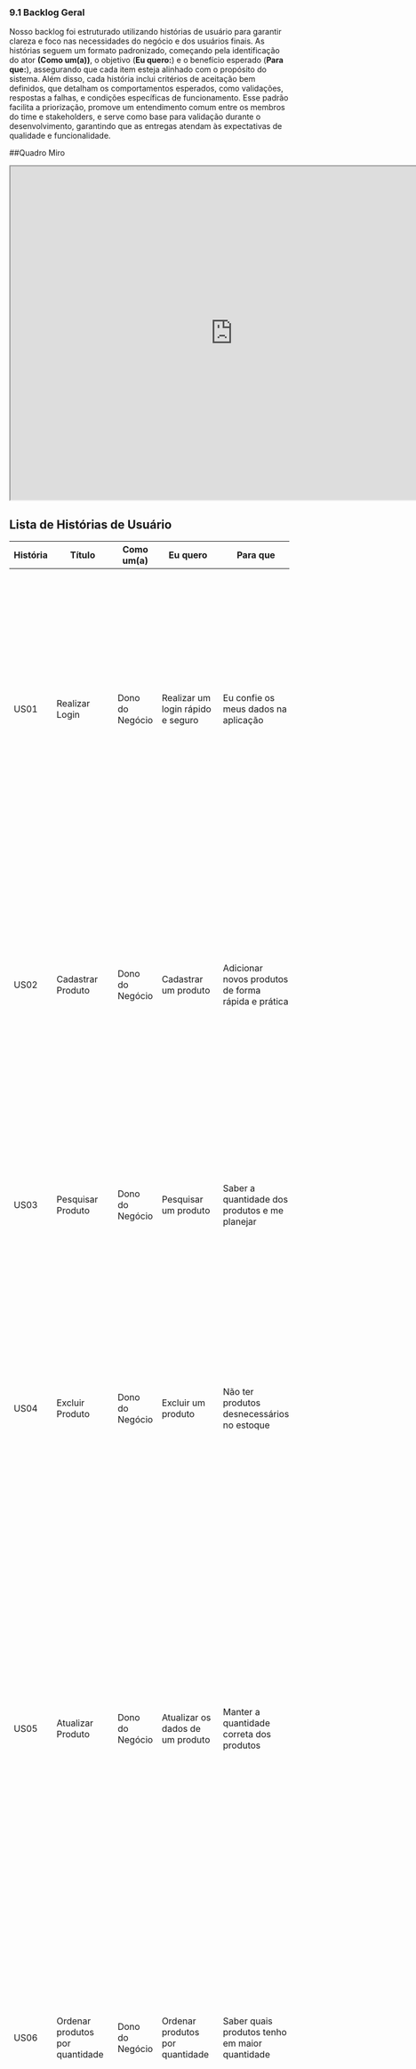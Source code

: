 ### 9.1 **Backlog Geral**
Nosso backlog foi estruturado utilizando histórias de usuário para garantir clareza e foco nas necessidades do negócio e dos usuários finais. As histórias seguem um formato padronizado, começando pela identificação do ator **(Como um(a))**, o objetivo (**Eu quero:**) e o benefício esperado (**Para que:**), assegurando que cada item esteja alinhado com o propósito do sistema. Além disso, cada história inclui critérios de aceitação bem definidos, que detalham os comportamentos esperados, como validações, respostas a falhas, e condições específicas de funcionamento. Esse padrão facilita a priorização, promove um entendimento comum entre os membros do time e stakeholders, e serve como base para validação durante o desenvolvimento, garantindo que as entregas atendam às expectativas de qualidade e funcionalidade.

##Quadro Miro

<iframe src="https://miro.com/app/board/uXjVL4APDBU=/?share_link_id=215557801634" width="800" height="600"></iframe>

## Lista de Histórias de Usuário

| História | Título                            | Como um(a)       | Eu quero                              | Para que                               | Critérios de Aceitação                                                                                                       |
|--------|-----------------------------------|------------------|---------------------------------------|----------------------------------------|-----------------------------------------------------------------------------------------------------------------------------|
| US01    | Realizar Login                    | Dono do Negócio  | Realizar um login rápido e seguro     | Eu confie os meus dados na aplicação  | 1. O sistema deve informar qual campo não foi preenchido corretamente em caso de falha. <br> 2. CPF e senha devem ser únicos por usuário. <br> 3. Manter o usuário logado por 24 horas, a menos que ele faça logout. <br> 4. Redirecionar o usuário para a página inicial com uma mensagem de boas-vindas após o login bem-sucedido. |
| US02   | Cadastrar Produto               | Dono do Negócio  | Cadastrar um produto                  | Adicionar novos produtos de forma rápida e prática | 1. Concluir o cadastro em até 3 etapas. <br> 2. Informar nome, quantidade e descrição. <br> 3. Preço deve aceitar valores numéricos positivos. <br> 4. Permitir quantidades fracionadas. <br> 5. Exibir mensagem de sucesso após cadastro. <br> 6. Exibir mensagem clara se houver campos ausentes ou inválidos. |
| US03  | Pesquisar Produto               | Dono do Negócio  | Pesquisar um produto                  | Saber a quantidade dos produtos e me planejar | 1. Permitir pesquisa pelo nome completo ou parcial. <br> 2. A pesquisa deve ser acionada por "Enter" ou botão "Buscar". <br> 3. Exibir "Nenhum produto encontrado" se não houver resultados. |
| US04    | Excluir Produto               | Dono do Negócio  | Excluir um produto                    | Não ter produtos desnecessários no estoque | 1. Exibir mensagem de confirmação antes de excluir. <br> 2. A exclusão deve ser confirmada pelo usuário. <br> 3. O botão de exclusão não deve ser facilmente clicado acidentalmente. <br> 4. Após exclusão, o produto não deve mais aparecer na lista. |
| US05  | Atualizar Produto            | Dono do Negócio  | Atualizar os dados de um produto      | Manter a quantidade correta dos produtos | 1. Permitir atualização de nome, descrição e quantidade. <br> 2. A edição deve ser feita a partir de uma lista com a opção "Editar". <br> 3. Validar os dados antes de salvar. <br> 4. Exibir mensagem de sucesso após salvar. <br> 5. Exibir mensagem de erro clara em caso de falha. <br> 6. O formulário deve carregar os dados atuais. <br> 7. Botões "Salvar" e "Cancelar" devem estar disponíveis. <br> 8. As alterações devem refletir imediatamente na lista e estoque. |
| US06   | Ordenar produtos por quantidade   | Dono do Negócio  | Ordenar produtos por quantidade       | Saber quais produtos tenho em maior quantidade | 1. Permitir ordenação crescente e decrescente. <br> 2. A ordenação deve ser acionada por botões ou opções claras. <br> 3. Exibir os produtos na nova ordem sem recarregar a página. <br> 4. Manter a ordenação enquanto o usuário estiver na lista. |
| US07   | Cadastrar Evento                | Dono do Negócio  | Cadastrar um Evento                   | Ficar ciente dos eventos futuros       | 1. Permitir cadastro informando nome, data, horário, local, quantidade de pessoas e descrição. <br> 2. Concluir em até 3 etapas ou em uma única tela. <br> 3. Botões "Salvar" e "Cancelar" devem estar disponíveis. <br> 4. Exibir evento na lista ou calendário após salvar. <br> 5. Exibir mensagem de confirmação após sucesso. <br> 6. Exibir mensagens específicas em caso de erro. |
| US08   | Cadastrar Gastos do evento      | Dono do Negócio  | Cadastrar os Gastos de um evento      | Saber quanto gastei em um evento       | 1. Associar gastos a um evento cadastrado. <br> 2. Informar tipo de gasto, descrição, valor e data. <br> 3. Valor deve aceitar apenas números positivos. <br> 4. Exibir mensagem de confirmação após sucesso. <br> 5. Exibir mensagens claras em caso de erro. |
| US09    | Cadastrar Ganhos do Evento      | Dono do Negócio  | Cadastrar os ganhos de um evento      | Saber quanto vendi e avaliar o evento  | 1. Registrar ganhos relacionados a um evento. <br> 2. Solicitar descrição, valor arrecadado e data. <br> 3. Valor deve aceitar apenas números positivos. <br> 4. Exibir mensagem de confirmação após sucesso. <br> 5. Exibir mensagens claras em caso de erro. |
| US010  | Gerar Relatório Referente aos Ganhos do Evento| Dono do Negócio  | Gerar relatórios sobre ganhos| Avaliar a lucratividade e tomar decisões estratégicas | 1. Relatórios devem conter nome do evento, total de ganhos, balanço final e lista detalhada de ganhos. <br> 2. Exibir relatório em formato organizado (tabelas ou gráficos). <br> 3. Destacar balanço final com cores diferenciadas. <br> 4. Permitir exportação em PDF e Excel. <br> 5. Armazenar relatório para consulta posterior. |
 |US011  | Gerar Relatório Referente aos Gastos do Evento| Dono do Negócio  | Gerar relatórios sobre gastos | Avaliar a lucratividade e tomar decisões estratégicas | 1. Relatórios devem conter nome do evento, total de gastos, balanço final e lista detalhada de gastos. <br> 2. Exibir relatório em formato organizado (tabelas ou gráficos). <br> 3. Destacar balanço final com cores diferenciadas. <br> 4. Permitir exportação em PDF e Excel. <br> 5. Armazenar relatório para consulta posterior. |
| US012  | Pesquisar Eventos Passados        | Dono do Negócio  | Pesquisar eventos passados            | Acessar informações relevantes de eventos passados | 1. Permitir pesquisa por nome ou período/datas. <br> 2. Exibir nome, data, local e relatório financeiro. <br> 3. Indicar claramente quando nenhum evento for encontrado. |
| US013 | Pesquisar Eventos Futuros         | Dono do Negócio  | Pesquisar eventos futuros             | Planejar melhor as ações para os próximos eventos | 1. Permitir pesquisa por nome ou período/datas. <br> 2. Exibir nome, data e local do evento. <br> 3. Indicar claramente quando nenhum evento for encontrado. |
| US014  | Atualizar dados dos eventos       | Dono do Negócio  | Atualizar os dados de eventos cadastrados | Corrigir informações ou refletir alterações | 1. Permitir atualização de nome, data, local, horário, quantidade de pessoas, gastos e ganhos. <br> 2. Disponibilizar botão "Editar". <br> 3. Formulário deve exibir dados atuais. <br> 4. Validar as informações antes de salvar. <br> 5. Exibir mensagem de sucesso após salvar. <br> 6. Manter dados originais se o usuário cancelar a edição. |
| US015  | Cadastrar funcionário       | Dono do Negócio  | Cadastrar novos funcionários no sistema   | Eu possa gerenciar informações da equipe com eficiência | 1. O sistema deve permitir que o dono do negócio cadastre novos funcionários preenchendo os seguintes campos obrigatórios: Nome, telefone de contato. <br> 2. O sistema deve permitir que o dono do negócio avalie os funcionários de uma forma simples o desempenho e a pontualidade dos funcionários. <br> 3. Após o cadastro, o sistema deve exibir uma mensagem de sucesso.  <br> 4. Caso ocorra um erro, o sistema deve exibir uma mensagem clara com a razão do erro. <br> 5. As informações cadastradas devem ser armazenadas corretamente no banco de dados, garantindo a integridade e disponibilidade dos dados. <br> 6. O sistema deve impedir o cadastro de funcionários com informações incompletas ou incorretas.
| US016  | Excluir funcionário       | Dono do Negócio  | Excluir funcionários que não fazem mais parte da empresa  | Eu possa manter o cadastro atualizado | 1. O sistema deve permitir que o dono do negócio exclua um funcionário selecionado na lista de funcionários cadastrados. <br> 2. Antes de excluir, o sistema deve exibir uma mensagem de confirmação. <br> 3. Deve haver botões de confirmação e cancelamento claramente identificados.  <br> 4. O sistema não deve permitir a exclusão de funcionários vinculados a eventos futuros. <br> 5. Caso o funcionário não possa ser excluído, o sistema deve exibir uma mensagem clara explicando o porquê. <br> 6. Após uma exclusão bem-sucedida, o sistema deve exibir uma mensagem de confirmação.|
| US017 | Atualizar dados dos funcionários | Dono do Negócio  | Atualizar as informações dos funcionários   | Eu possa corrigir dados ou adicionar novas informações relevantes.  | 1. O sistema deve permitir que o dono do negócio edite as informações de um funcionário previamente cadastrado <br> 2. O sistema deve permitir a atualização de todos os dados e das avaliações do funcionário. <br> 3. O sistema deve validar os dados atualizados.   <br> 4. Após salvar as alterações, o sistema deve exibir uma mensagem de sucesso.  <br> 5. Caso ocorra um erro, deve ser exibida uma mensagem clara com o motivo do erro.   <br> 6. O sistema deve exibir um botão ou link claramente identificado como "Editar" ao lado de cada funcionário na lista.|
| US018  | Registro de Pagamento de funcionário | Dono do Negócio  | Registrar pagamentos de funcionários    | Eu possa controlar as finanças e garantir o histórico de pagamentos.  | 1. O sistema deve permitir que o dono do negócio registre pagamentos realizados para cada funcionário. <br> 2. O sistema deve validar o valor do pagamento, apenas valores positivos decimais ou não.  <br> 3. Após registrar o pagamento, o sistema deve exibir uma mensagem de sucesso.   <br> 4. Caso ocorra um erro, deve ser exibida uma mensagem clara com o motivo do erro.  <br> 5. O sistema deve permitir que o usuário visualize uma lista de pagamentos realizados, pesquisando por nome ou data.|
| US019  | Pesquisar Funcionário   | Dono do Negócio  | Pesquisar informações de funcionários no sistema  | Eu possa acessar dados rapidamente quando necessário     | 1. O sistema deve permitir que o dono do negócio pesquise informações de funcionários cadastrados utilizando diferentes critérios. <br> 2. A pesquisa deve aceitar os seguintes parâmetros: nome, telefone de contato, desempenho e pontualidade.  <br> 3. O sistema deve exibir uma lista com os funcionários que correspondem aos critérios de busca.  <br> 4. Se nenhum funcionário for encontrado, o sistema deve exibir uma mensagem. <br> 5. Caso ocorra um erro, deve ser exibida uma mensagem clara com o motivo do erro.|



##Épicos e Histórias de Usuários

###Épico 1: Estoque

- **História 2:** US02 - Cadastrar Produto
- **História 3:** US03 - Pesquisar Produto 
- **História 4:** US04 - Excluir Produto
- **História 5:** US05 - Atualizar Produto 
- **História 6:** US06 - Ordenar produtos por quantidade

###Épico 2: Eventos

- **História 7:** US07 - Cadastrar Evento
- **História 8:** US08 - Cadastrar Gastos do Evento 
- **História 9:** US09 - Cadastrar Ganhos do Evento 
- **História 10:** US010 - Gerar Relatório Referente aos Ganhos do Evento 
- **História 11:** US011 - Gerar Relatório Referente aos Gastos do Evento
- **História 12:** US012 - Pesquisar Eventos Passados 
- **História 13:** US013 - Pesquisar Eventos Futuros 
- **História 14:** US014 - Atualizar Dados dos Eventos

# 9.2 **Priorização**
Aqui está a fórmula usada para a priorização dos requisitos, com foco em valorizar significativamente a frequência de uso.

![formula](../imagens/formula.png)


| **História**  | **Título**                                    | **Valor de Negócio** | **Complexidade Técnica** | **Frequência de Uso** | **Prioridade** |
|-------------------|-----------------------------------------------|----------------------|--------------------------|-----------------------|----------------|
| **US01**          | Realizar Login                               | 5                    | 4                        | 1                     | 7,5            |
| **US02**          | Cadastrar Produto                          | 5                    | 2                        | 3                     | 45             |
| **US03**          | Pesquisar Produto                          | 5                    | 3                        | 3                     | 30             |
| **US04**          | Excluir Produto                          | 3                    | 3                        | 2                     | 12             |
| **US05**          | Atualizar Produto                       | 5                    | 2                        | 2                     | 30             |
| **US06**          | Ordenar produtos por quantidade              | 5                    | 3                        | 1                     | 10             |
| **US07**          | Cadastrar Evento                           | 5                    | 2                        | 2                     | 30             |
| **US08**          | Cadastrar Gastos do Evento                 | 5                    | 2                        | 2                     | 30             |
| **US09**          | Cadastrar Ganhos do Evento                 | 5                    | 2                        | 2                     | 20             |
| **US10**          | Gerar Relatório Referente aos Ganhos do Evento | 5                    | 2                        | 2                     | 30             |
|**US11**          | Gerar Relatório Referente aos Gastos do Evento                  |          5          |            2             |           2          |     30        |
| **US12**          | Pesquisar Eventos Passados                   | 5                    | 2                        | 3                     | 45             |
| **US13**          | Pesquisar Eventos Futuros                    | 5                    | 3                        | 3                     | 30             |
| **US14**          | Atualizar Dados dos Eventos                  | 5                    | 2                        | 2                     | 30             |
| **US15**          | Cadastrar Funcionário                  | 5                    | 2                        | 2                     | 30             |
| **US16**          | Excluir Funcionário                  | 5                    | 2                        | 2                     | 30             |
| **US17**          | Atualizar Dados dos Funcionários                 | 5                    | 2                        | 2                     | 30             |
| **US18**          | Registrar Pagamento de Funcionário                  | 5                    | 2                        | 2                     | 30             |
| **US19**          | Pesquisar Funcionário                 | 5                    | 2                        | 2                     | 30             |



# 9.3 **MVP**

Com base na priorização feita e visando entregar maior valor para o cliente nosso mvp será composto dos seguintes requisitos:

| **História** | **Título**                                     |
|-------------------|------------------------------------------------|
| **US02**          | Cadastrar Produto                              |
| **US13**          | Pesquisar Eventos Futuros                      |
| **US12**          | Pesquisar Eventos Passados                     |
| **US03**          | Pesquisar Produto                              |
| **US05**          | Atualizar Produto                               |
| **US10**          | Gerar Relatório Referente aos Ganhos do Evento |
| **US11**          | Gerar Relatório Referente aos Gastos do Evento |
| **US14**          | Atualizar Dados dos Eventos                    |
| **US07**          | Cadastrar Evento                               |
| **US08**          | Cadastrar Gastos do Evento                     |
| **US09**          | Cadastrar Ganhos do Evento                     |


**Possiveis Incrementos**

| **História** | **Título**                                  |
|-------------------|---------------------------------------------|
| **US04**          | Exclusão de Produto                         |
| **US06**          | Ordenar Produtos por Quantidade             |
| **US01**          | Realizar Login                              |


**Histórico de Revisão**

| **Data**   | **Versão** | **Descrição**                                                                         | **Autor**                                                                 |
| ---------- | ---------- | ------------------------------------------------------------------------------------- | ------------------------------------------------------------------------- |
| 16/12/2024 | 1\.0 | Criação do documento | Pedro Gois |s
| 16/12/2024 | 2\.0 | Atualização do documento | Pedro Gois |s
| 20/01/2025 | 3\.0 | Atualizacão do Documento | Iderlan Junio |